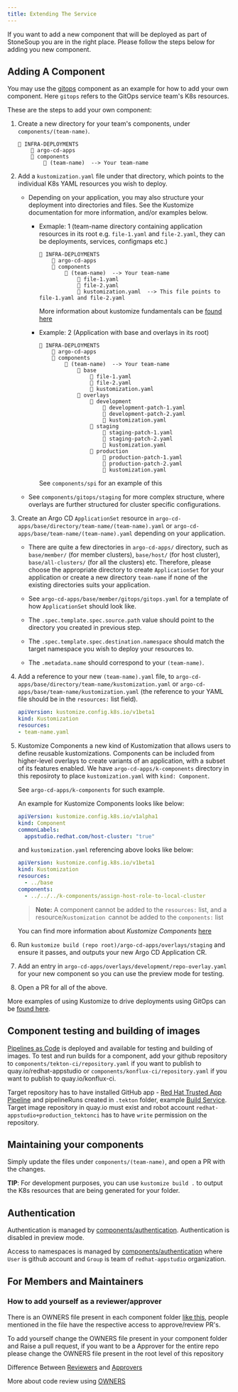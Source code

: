 ```yaml
---
title: Extending The Service
---
```


If you want to add a new component that will be deployed as part of StoneSoup you are
in the right place. Please follow the steps below for adding you new component.

## Adding A Component

You may use the [gitops](../../components/gitops/) component as an example for how to add your own component. Here `gitops` refers to the GitOps service team's K8s resources.

These are the steps to add your own component:

1. Create a new directory for your team's components, under `components/(team-name)`.
    ```
    📂 INFRA-DEPLOYMENTS
        📂 argo-cd-apps
        📂 components
            📂 (team-name)  --> Your team-name
    ```

2. Add a `kustomization.yaml` file under that directory, which points to the individual K8s YAML resources you wish to deploy.
    - Depending on your application, you may also structure your deployment into directories and files. See the Kustomize documentation for more information, and/or examples below.
        - Exmaple: 1 (team-name directory containing application resources in its root e.g. `file-1.yaml` and `file-2.yaml`, they can be deployments, services, configmaps etc.)
            ```
            📂 INFRA-DEPLOYMENTS
                📂 argo-cd-apps
                📂 components
                    📂 (team-name)  --> Your team-name
                        📄 file-1.yaml
                        📄 file-2.yaml
                        📄 kustomization.yaml  --> This file points to file-1.yaml and file-2.yaml
            ```
            More information about kustomize fundamentals can be [found here](https://kubectl.docs.kubernetes.io/guides/introduction/kustomize/)

        - Example: 2 (Application with base and overlays in its root)
            ```
            📂 INFRA-DEPLOYMENTS
                📂 argo-cd-apps
                📂 components
                    📂 (team-name)  --> Your team-name
                        📂 base
                            📄 file-1.yaml
                            📄 file-2.yaml
                            📄 kustomization.yaml
                        📂 overlays
                            📂 development
                                📄 development-patch-1.yaml
                                📄 development-patch-2.yaml
                                📄 kustomization.yaml
                            📂 staging
                                📄 staging-patch-1.yaml
                                📄 staging-patch-2.yaml
                                📄 kustomization.yaml
                            📂 production
                                📄 production-patch-1.yaml
                                📄 production-patch-2.yaml
                                📄 kustomization.yaml
            ```

            See `components/spi` for an example of this

    - See `components/gitops/staging` for more complex structure, where overlays are further structured for cluster specific configurations.

3. Create an Argo CD `ApplicationSet` resource in `argo-cd-apps/base/directory/team-name/(team-name).yaml` or `argo-cd-apps/base/team-name/(team-name).yaml` depending on your application.
    - There are quite a few directories in `argo-cd-apps/` directory, such as `base/member/` (for member clusters), `base/host/` (for host cluster), `base/all-clusters/` (for all the clusters) etc. Therefore, please choose the      appropriate directory to create `ApplicationSet` for your application or create a new directory `team-name` if none of the existing directories suits your application.

    - See `argo-cd-apps/base/member/gitops/gitops.yaml` for a template of how `ApplicationSet` should look like.
    - The `.spec.template.spec.source.path` value should point to the directory you created in previous step.
    - The `.spec.template.spec.destination.namespace` should match the target namespace you wish to deploy your resources to.
    - The `.metadata.name` should correspond to your `(team-name)`.
>
4. Add a reference to your new `(team-name).yaml` file, to `argo-cd-apps/base/directory/team-name/kustomization.yaml` or `argo-cd-apps/base/team-name/kustomization.yaml` (the reference to your YAML file should be in the `resources:` list field).

    ```YAML
    apiVersion: kustomize.config.k8s.io/v1beta1
    kind: Kustomization
    resources:
    - team-name.yaml
    ```
5. Kustomize Components a new kind of Kustomization that allows users to define reusable kustomizations. Components can be included from higher-level overlays to create variants of an application, with a subset of its features enabled. We have `argo-cd-apps/k-components` directory in this reposiroty to place `kustomization.yaml` with `kind: Component`. 

    See `argo-cd-apps/k-components` for such example. 
    
    An example for Kustomize Components looks like below:

    ```YAML
    apiVersion: kustomize.config.k8s.io/v1alpha1
    kind: Component
    commonLabels:
      appstudio.redhat.com/host-cluster: "true"
    ```

    and `kustomization.yaml` referencing above looks like below:

    ```YAML
    apiVersion: kustomize.config.k8s.io/v1beta1
    kind: Kustomization
    resources:
      - ../base
    components:
      - ../../../k-components/assign-host-role-to-local-cluster
    ```

    >**Note:** A component cannot be added to the `resources:` list, and a resource/`Kustomization `cannot be added to the `components:` list

    You can find more information about *Kustomize Components* [here](https://github.com/kubernetes/enhancements/blob/master/keps/sig-cli/1802-kustomize-components/README.md)

6. Run `kustomize build (repo root)/argo-cd-apps/overlays/staging` and ensure it passes, and outputs your new Argo CD Application CR.

7. Add an entry in `argo-cd-apps/overlays/development/repo-overlay.yaml` for your new component so you can use the preview mode for testing.

8. Open a PR for all of the above.

More examples of using Kustomize to drive deployments using GitOps can be [found here](https://github.com/redhat-cop/gitops-catalog).

## Component testing and building of images

[Pipelines as Code](https://pipelinesascode.com/) is deployed and available for testing and building of images.
To test and run builds for a component, add your github repository to `components/tekton-ci/repository.yaml` if you want to publish to quay.io/redhat-appstudio or `components/konflux-ci/repository.yaml` if you want to publish to quay.io/konflux-ci.

Target repository has to have installed GitHub app - [Red Hat Trusted App Pipeline](https://github.com/apps/red-hat-trusted-app-pipeline) and pipelineRuns created in `.tekton` folder, example [Build Service](https://github.com/redhat-appstudio/build-service/tree/main/.tekton). Target image repository in quay.io must exist and robot account `redhat-appstudio+production_tektonci` has to have `write` permission on the repository.


## Maintaining your components

Simply update the files under `components/(team-name)`, and open a PR with the changes.

**TIP**: For development purposes, you can use `kustomize build .` to output the K8s resources that are being generated for your folder.


## Authentication

Authentication is managed by [components/authentication](components/authentication/). Authentication is disabled in preview mode.

Access to namespaces is managed by [components/authentication](components/authentication/) where `User` is github account and `Group` is team of `redhat-appstudio` organization.

## For Members and Maintainers

### How to add yourself as a reviewer/approver
There is an OWNERS file present in each component folder [like this](https://github.com/redhat-appstudio/infra-deployments/blob/main/components/spi/OWNERS), people mentioned in the file have the respective access to approve/review PR's.

To add yourself change the OWNERS file present in your component folder and Raise a pull request, if you want to be a Approver for the entire repo please change the OWNERS file present in the root level of this repository

Difference Between [Reviewers](https://github.com/kubernetes/community/blob/master/community-membership.md#reviewer) and [Approvers](https://github.com/kubernetes/community/blob/master/community-membership.md#approver)

More about code review using [OWNERS](https://github.com/kubernetes/community/blob/master/contributors/guide/owners.md#code-review-using-owners-files)
